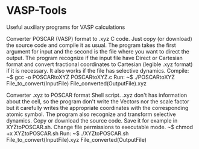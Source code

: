 # VASP-Tools
Useful auxiliary programs for  VASP calculations

Converter POSCAR (VASP) format to .xyz
C code. Just copy (or download) the source code and compile it as usual. The program takes the first argument for input and the second is the file where you want to direct the output. The program recognize if the input file have Direct or Cartesian format and convert fractional coordinates to Cartesian (legible .xyz format) if it is necessary. It also works if  the file has selective dynamics.
Compile: 
~$ gcc -o POSCARtoXYZ POSCARtoXYZ.c
Run:
~$ ./POSCARtoXYZ File_to_convert(InputFile) File_converted(OutputFile).xyz

Converter  .xyz to POSCAR format
Shell script. .xyz don't has information about the cell, so the program don't  write the Vectors nor the scale factor but it carefully writes the appropriate coordinates with the corresponding atomic symbol. The program also recognize and transform selective dynamics. Copy or download the source code. Save it for example in XYZtoPOSCAR.sh. 
Change file  permissions to executable mode.
~$ chmod +x XYZtoPOSCAR.sh
Run:
~$ ./XYZtoPOSCAR.sh File_to_convert(InputFile).xyz File_converted(OutputFile)



